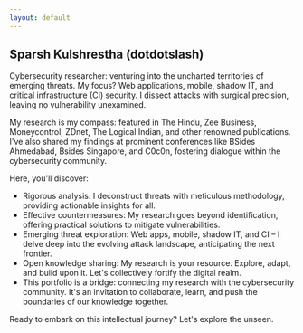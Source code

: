 ```yaml
---
layout: default
---
```



## Sparsh Kulshrestha (dotdotslash)
Cybersecurity researcher: venturing into the uncharted territories of emerging threats. My focus? Web applications, mobile, shadow IT, and critical infrastructure (CI) security. I dissect attacks with surgical precision, leaving no vulnerability unexamined.

My research is my compass: featured in The Hindu, Zee Business, Moneycontrol, ZDnet, The Logical Indian, and other renowned publications. I've also shared my findings at prominent conferences like BSides Ahmedabad, Bsides Singapore, and C0c0n, fostering dialogue within the cybersecurity community.

Here, you'll discover:

* Rigorous analysis: I deconstruct threats with meticulous methodology, providing actionable insights for all.
* Effective countermeasures: My research goes beyond identification, offering practical solutions to mitigate vulnerabilities.
* Emerging threat exploration: Web apps, mobile, shadow IT, and CI – I delve deep into the evolving attack landscape, anticipating the next frontier.
* Open knowledge sharing: My research is your resource. Explore, adapt, and build upon it. Let's collectively fortify the digital realm.
* This portfolio is a bridge: connecting my research with the cybersecurity community. It's an invitation to collaborate, learn, and push the boundaries of our knowledge together.

Ready to embark on this intellectual journey? Let's explore the unseen.





